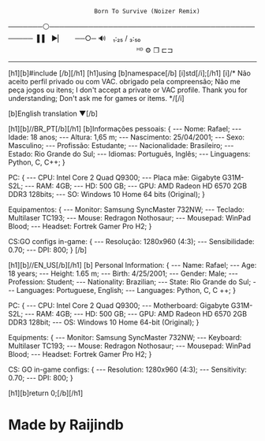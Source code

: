     ⠀⠀⠀⠀⠀⠀⠀⠀⠀⠀⠀⠀⠀⠀⠀⠀⠀⠀⠀⠀Born To Survive (Noizer Remix)
───────⚪───────────────────────────────────────────────
  ▐▐ ⠀►▏ ⠀⠀──○─ 🔊 ⠀₁:₂₅ / ₃:₅₀ ⠀⠀ ⠀⠀⠀⠀⠀⠀⠀⠀⠀⠀⠀⠀⠀⠀⠀⠀⠀⠀⠀⠀⠀⠀⠀⠀⠀   ᴴᴰ ⚙ ❐ ⊏⊐
________________________________________________________________________

[h1][b]#include <iostream>[/b][/h1]
[h1]using [b]namespace[/b] [i]std[/i];[/h1]
[i]/* Não aceito perfil privado ou com VAC. obrigado pela compreensão;
Não me peça jogos ou itens;
I don't accept a private or VAC profile. Thank you for understanding;
Don't ask me for games or items. */[/i]

[b]English translation ▼[/b]

[h1][b]//BR_PT[/b][/h1]
[b]Informações pessoais:
{
--- Nome: Rafael;
--- Idade: 18 anos;
--- Altura: 1,65 m;
--- Nascimento: 25/04/2001;
--- Sexo: Masculino;
--- Profissão: Estudante;
--- Nacionalidade: Brasileiro;
--- Estado: Rio Grande do Sul;
--- Idiomas: Português, Inglês;
--- Linguagens: Python, C, C++;
}

PC:
{
--- CPU: Intel Core 2 Quad Q9300;
--- Placa mãe: Gigabyte G31M-S2L;
--- RAM: 4GB;
--- HD: 500 GB;
--- GPU:  AMD Radeon HD 6570 2GB DDR3 128bits;
--- SO:  Windows 10 Home 64 bits (Original);
}

Equipamentos:
{
--- Monitor: Samsung SyncMaster 732NW;
--- Teclado: Multilaser TC193;
--- Mouse: Redragon Nothosaur;
--- Mousepad: WinPad Blood;
--- Headset: Fortrek Gamer Pro H2;
}

CS:GO configs in-game:
{
--- Resolução: 1280x960 (4:3);
--- Sensibilidade: 0.70;
--- DPI: 800;
}
[/b]

[h1][b]//EN_US[/b][/h1]
[b] Personal Information:
{
--- Name: Rafael;
--- Age: 18 years;
--- Height: 1.65 m;
--- Birth: 4/25/2001;
--- Gender: Male;
--- Profession: Student;
--- Nationality: Brazilian;
--- State: Rio Grande do Sul;
--- Languages: Portuguese, English;
--- Languages: Python, C, C ++;
}

PC:
{
--- CPU: Intel Core 2 Quad Q9300;
--- Motherboard: Gigabyte G31M-S2L;
--- RAM: 4GB;
--- HD: 500 GB;
--- GPU: AMD Radeon HD 6570 2GB DDR3 128bit;
--- OS: Windows 10 Home 64-bit (Original);
}

Equipments:
{
--- Monitor: Samsung SyncMaster 732NW;
--- Keyboard: Multilaser TC193;
--- Mouse: Redragon Nothosaur;
--- Mousepad: WinPad Blood;
--- Headset: Fortrek Gamer Pro H2;
}

CS: GO in-game configs:
{
--- Resolution: 1280x960 (4:3);
--- Sensitivity: 0.70;
--- DPI: 800;
}

[h1][b]return 0;[/b][/h1]

# Made by Raijindb
